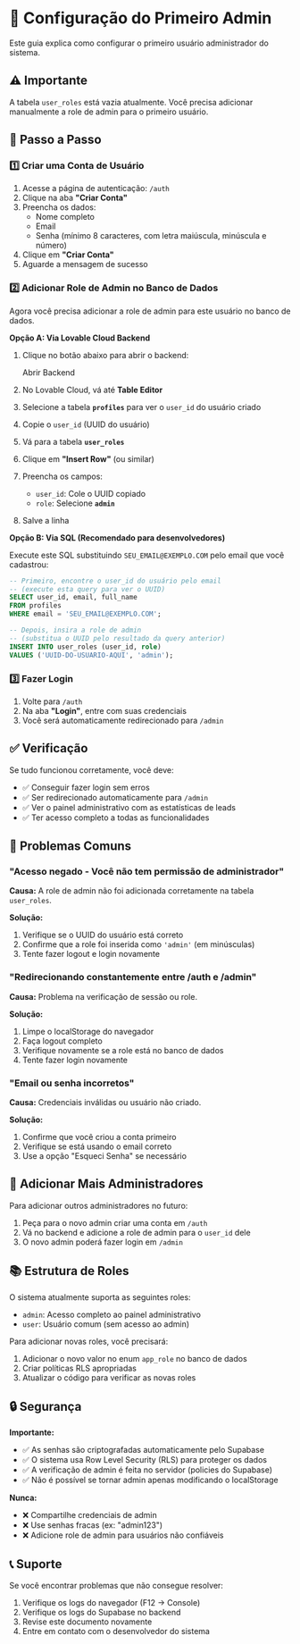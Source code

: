 # 🔐 Configuração do Primeiro Admin

Este guia explica como configurar o primeiro usuário administrador do sistema.

## ⚠️ Importante

A tabela `user_roles` está vazia atualmente. Você precisa adicionar manualmente a role de admin para o primeiro usuário.

## 📝 Passo a Passo

### 1️⃣ Criar uma Conta de Usuário

1. Acesse a página de autenticação: `/auth`
2. Clique na aba **"Criar Conta"**
3. Preencha os dados:
   - Nome completo
   - Email
   - Senha (mínimo 8 caracteres, com letra maiúscula, minúscula e número)
4. Clique em **"Criar Conta"**
5. Aguarde a mensagem de sucesso

### 2️⃣ Adicionar Role de Admin no Banco de Dados

Agora você precisa adicionar a role de admin para este usuário no banco de dados.

**Opção A: Via Lovable Cloud Backend**

1. Clique no botão abaixo para abrir o backend:

   <lov-actions>
     <lov-open-backend>Abrir Backend</lov-open-backend>
   </lov-actions>

2. No Lovable Cloud, vá até **Table Editor**
3. Selecione a tabela **`profiles`** para ver o `user_id` do usuário criado
4. Copie o `user_id` (UUID do usuário)
5. Vá para a tabela **`user_roles`**
6. Clique em **"Insert Row"** (ou similar)
7. Preencha os campos:
   - `user_id`: Cole o UUID copiado
   - `role`: Selecione **`admin`**
8. Salve a linha

**Opção B: Via SQL (Recomendado para desenvolvedores)**

Execute este SQL substituindo `SEU_EMAIL@EXEMPLO.COM` pelo email que você cadastrou:

```sql
-- Primeiro, encontre o user_id do usuário pelo email
-- (execute esta query para ver o UUID)
SELECT user_id, email, full_name 
FROM profiles 
WHERE email = 'SEU_EMAIL@EXEMPLO.COM';

-- Depois, insira a role de admin
-- (substitua o UUID pelo resultado da query anterior)
INSERT INTO user_roles (user_id, role)
VALUES ('UUID-DO-USUARIO-AQUI', 'admin');
```

### 3️⃣ Fazer Login

1. Volte para `/auth`
2. Na aba **"Login"**, entre com suas credenciais
3. Você será automaticamente redirecionado para `/admin`

## ✅ Verificação

Se tudo funcionou corretamente, você deve:

- ✅ Conseguir fazer login sem erros
- ✅ Ser redirecionado automaticamente para `/admin`
- ✅ Ver o painel administrativo com as estatísticas de leads
- ✅ Ter acesso completo a todas as funcionalidades

## 🚨 Problemas Comuns

### "Acesso negado - Você não tem permissão de administrador"

**Causa:** A role de admin não foi adicionada corretamente na tabela `user_roles`.

**Solução:** 
1. Verifique se o UUID do usuário está correto
2. Confirme que a role foi inserida como `'admin'` (em minúsculas)
3. Tente fazer logout e login novamente

### "Redirecionando constantemente entre /auth e /admin"

**Causa:** Problema na verificação de sessão ou role.

**Solução:**
1. Limpe o localStorage do navegador
2. Faça logout completo
3. Verifique novamente se a role está no banco de dados
4. Tente fazer login novamente

### "Email ou senha incorretos"

**Causa:** Credenciais inválidas ou usuário não criado.

**Solução:**
1. Confirme que você criou a conta primeiro
2. Verifique se está usando o email correto
3. Use a opção "Esqueci Senha" se necessário

## 🔧 Adicionar Mais Administradores

Para adicionar outros administradores no futuro:

1. Peça para o novo admin criar uma conta em `/auth`
2. Vá no backend e adicione a role de admin para o `user_id` dele
3. O novo admin poderá fazer login em `/admin`

## 📚 Estrutura de Roles

O sistema atualmente suporta as seguintes roles:

- `admin`: Acesso completo ao painel administrativo
- `user`: Usuário comum (sem acesso ao admin)

Para adicionar novas roles, você precisará:
1. Adicionar o novo valor no enum `app_role` no banco de dados
2. Criar políticas RLS apropriadas
3. Atualizar o código para verificar as novas roles

## 🔒 Segurança

**Importante:**
- ✅ As senhas são criptografadas automaticamente pelo Supabase
- ✅ O sistema usa Row Level Security (RLS) para proteger os dados
- ✅ A verificação de admin é feita no servidor (policies do Supabase)
- ✅ Não é possível se tornar admin apenas modificando o localStorage

**Nunca:**
- ❌ Compartilhe credenciais de admin
- ❌ Use senhas fracas (ex: "admin123")
- ❌ Adicione role de admin para usuários não confiáveis

## 📞 Suporte

Se você encontrar problemas que não consegue resolver:

1. Verifique os logs do navegador (F12 → Console)
2. Verifique os logs do Supabase no backend
3. Revise este documento novamente
4. Entre em contato com o desenvolvedor do sistema
